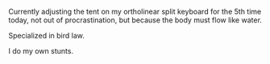 
Currently adjusting the tent on my ortholinear split keyboard for the 5th time today, not out of procrastination, but because the body must flow like water. 

Specialized in bird law. 

I do my own stunts. 
